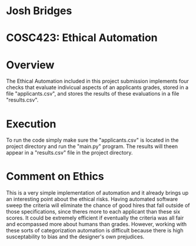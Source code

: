 # Josh Bridges
# COSC423: Ethical Automation

# Overview

The Ethical Automation included in this project submission implements four checks that evaluate indivicual aspects of an applicants grades, stored in a file "applicants.csv", and stores the results of these evaluations in a file "results.csv".

# Execution

To run the code simply make sure the "applicants.csv" is located in the project directory and run the "main.py" program. The results will theen appear in a "results.csv" file in the project directory.

# Comment on Ethics

This is a very simple implementation of automation and it already brings up an interesting point about the ethical risks. Having automated software sweep the criteria will eliminate the chance of good hires that fall outside of those specifications, since theres more to each applicant than these six scores. It could be extremely efficient if eventually the criteria was all fair and ecompassed more about humans than grades. However, working with these sorts of categorization automation is difficult because there is high susceptability to bias and the designer's own prejudices.

